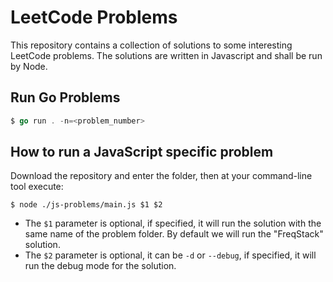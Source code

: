 # LeetCode Problems

This repository contains a collection of solutions to some interesting LeetCode problems. The solutions are written in Javascript and shall be run by Node.

## Run Go Problems

```go
$ go run . -n=<problem_number>
```

## How to run a JavaScript specific problem

Download the repository and enter the folder, then at your command-line tool execute:

```node
$ node ./js-problems/main.js $1 $2
```

- The `$1` parameter is optional, if specified, it will run the solution with the same name of the problem folder. By default we will run the "FreqStack" solution.
- The `$2` parameter is optional, it can be `-d` or `--debug`, if specified, it will run the debug mode for the solution.
